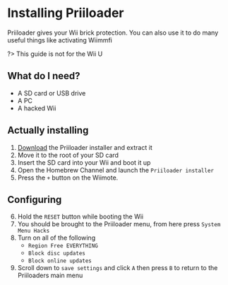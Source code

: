 # Installing Priiloader

Priiloader gives your Wii brick protection. You can also use it to do many useful things like activating Wiimmfi

?> This guide is not for the Wii U

## What do I need?

- A SD card or USB drive
- A PC
- A hacked Wii

## Actually installing

1. [Download](https://hbb1.oscwii.org/hbb/priiloader/priiloader.zip) the Priiloader installer and extract it
2. Move it to the root of your SD card
3. Insert the SD card into your Wii and boot it up
4. Open the Homebrew Channel and launch the `Priiloader installer`
5. Press the `+` button on the Wiimote.

## Configuring

6. Hold the `RESET` button while booting the Wii
7. You should be brought to the Priiloader menu, from here press `System Menu Hacks`
8. Turn on all of the following
    - `Region Free EVERYTHING`
    - `Block disc updates`
    - `Block online updates`
9. Scroll down to `save settings` and click `A` then press `B` to return to the Priiloaders main menu
